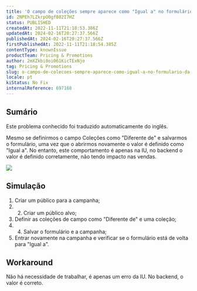 ```yaml
---
title: 'O campo de coleções sempre aparece como "Igual a" no formulário da campanha para o público'
id: 2NPEh7LZkrpO0gf802I7HZ
status: PUBLISHED
createdAt: 2022-11-11T21:18:53.386Z
updatedAt: 2024-02-16T20:27:37.566Z
publishedAt: 2024-02-16T20:27:37.566Z
firstPublishedAt: 2022-11-11T21:18:54.385Z
contentType: knownIssue
productTeam: Pricing & Promotions
author: 2mXZkbi0oi061KicTExNjo
tag: Pricing & Promotions
slug: o-campo-de-colecoes-sempre-aparece-como-igual-a-no-formulario-da-campanha-para-o-publico
locale: pt
kiStatus: No Fix
internalReference: 697168
---
```


## Sumário

<div class="alert alert-info">
  <p>Este problema conhecido foi traduzido automaticamente do inglês.</p>
</div>



Mesmo se definirmos o campo Coleções como "Diferente de" e salvarmos o formulário, uma vez que o abrirmos novamente o valor é definido como "Igual a". No entanto, este comportamento é apenas na IU, no backend o valor é definido corretamente, não tendo impacto nas vendas.

 ![](https://vtexhelp.zendesk.com/attachments/token/XX8ZrsQE8jH3BqY6bVvUe7zIC/?name=image.png)



## Simulação



1. Criar um público para a campanha;
2. 2. Criar um público alvo;
3. Definir as coleções de campo como "Diferente de" e uma coleção;
4. 4. Salvar o formulário e a campanha;
5. Entrar novamente na campanha e verificar se o formulário está de volta para "Igual a".



## Workaround


Não há necessidade de trabalhar, é apenas um erro da IU. No backend, o valor é correto.

